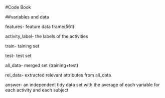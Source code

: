 #Code Book

##variables and data

features- feature data frame(561)

activity_label- the labels of the activities

train- taining set

test- test set

all_data- merged set (training+test)

rel_data- extracted relevant attributes from all_data

answer- an independent tidy data set with the average of each variable for each activity and each subject



